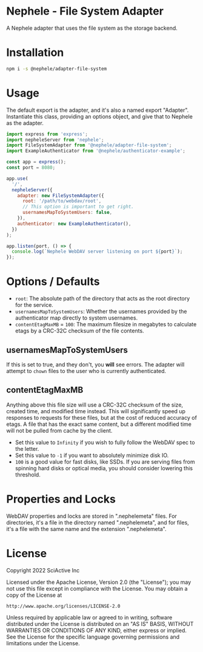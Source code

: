 # Nephele - File System Adapter

A Nephele adapter that uses the file system as the storage backend.

# Installation

```sh
npm i -s @nephele/adapter-file-system
```

# Usage

The default export is the adapter, and it's also a named export "Adapter". Instantiate this class, providing an options object, and give that to Nephele as the adapter.

```js
import express from 'express';
import nepheleServer from 'nephele';
import FileSystemAdapter from '@nephele/adapter-file-system';
import ExampleAuthenticator from '@nephele/authenticator-example';

const app = express();
const port = 8080;

app.use(
  '/',
  nepheleServer({
    adapter: new FileSystemAdapter({
      root: '/path/to/webdav/root',
      // This option is important to get right.
      usernamesMapToSystemUsers: false,
    }),
    authenticator: new ExampleAuthenticator(),
  })
);

app.listen(port, () => {
  console.log(`Nephele WebDAV server listening on port ${port}`);
});
```

# Options / Defaults

- `root`: The absolute path of the directory that acts as the root directory for the service.
- `usernamesMapToSystemUsers`: Whether the usernames provided by the authenticator map directly to system usernames.
- `contentEtagMaxMB` = `100`: The maximum filesize in megabytes to calculate etags by a CRC-32C checksum of the file contents.

## usernamesMapToSystemUsers

If this is set to true, and they don't, you **will** see errors. The adapter will attempt to `chown` files to the user who is currently authenticated.

## contentEtagMaxMB

Anything above this file size will use a CRC-32C checksum of the size, created time, and modified time instead. This will significantly speed up responses to requests for these files, but at the cost of reduced accuracy of etags. A file that has the exact same content, but a different modified time will not be pulled from cache by the client.

- Set this value to `Infinity` if you wish to fully follow the WebDAV spec to the letter.
- Set this value to `-1` if you want to absolutely minimize disk IO.
- `100` is a good value for fast disks, like SSDs. If you are serving files from spinning hard disks or optical media, you should consider lowering this threshold.

# Properties and Locks

WebDAV properties and locks are stored in ".nephelemeta" files. For directories, it's a file in the directory named ".nephelemeta", and for files, it's a file with the same name and the extension ".nephelemeta".

# License

Copyright 2022 SciActive Inc

Licensed under the Apache License, Version 2.0 (the "License");
you may not use this file except in compliance with the License.
You may obtain a copy of the License at

    http://www.apache.org/licenses/LICENSE-2.0

Unless required by applicable law or agreed to in writing, software
distributed under the License is distributed on an "AS IS" BASIS,
WITHOUT WARRANTIES OR CONDITIONS OF ANY KIND, either express or implied.
See the License for the specific language governing permissions and
limitations under the License.
